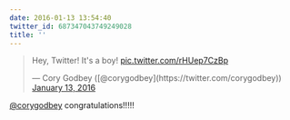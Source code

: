 ```yaml
---
date: 2016-01-13 13:54:40
twitter_id: 687347043749249028
title: ''
---
```


<blockquote class="twitter-tweet"><p lang="en" dir="ltr">Hey, Twitter! It&#39;s a boy! <a href="https://t.co/rHUep7CzBp">pic.twitter.com/rHUep7CzBp</a></p>&mdash; Cory Godbey ([@corygodbey](https://twitter.com/corygodbey)) <a href="https://twitter.com/corygodbey/status/687344253220065280?ref_src=twsrc%5Etfw">January 13, 2016</a></blockquote>
<script async src="https://platform.twitter.com/widgets.js" charset="utf-8"></script>

[@corygodbey](https://twitter.com/corygodbey) congratulations!!!!!
